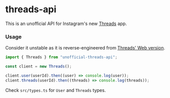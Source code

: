 # threads-api

This is an unofficial API for Instagram's new [Threads](https://www.threads.net/) app.

### Usage

Consider it unstable as it is reverse-engineered from [Threads' Web version](https://www.threads.net/@zuck).

```ts
import { Threads } from "unofficial-threads-api";

const client = new Threads();

client.user(userId).then((user) => console.log(user));
client.threads(userId).then((threads) => console.log(threads));
```

Check `src/types.ts` for `User` and `Threads` types.
